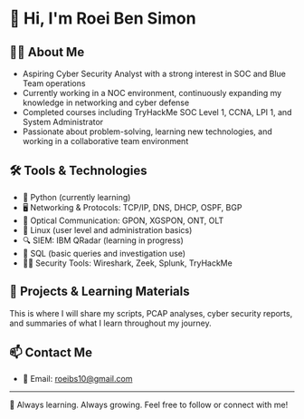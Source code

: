 # 👋 Hi, I'm Roei Ben Simon

## 🙋‍♂️ About Me
- Aspiring Cyber Security Analyst with a strong interest in SOC and Blue Team operations
- Currently working in a NOC environment, continuously expanding my knowledge in networking and cyber defense
- Completed courses including TryHackMe SOC Level 1, CCNA, LPI 1, and System Administrator
- Passionate about problem-solving, learning new technologies, and working in a collaborative team environment

## 🛠️ Tools & Technologies
- 🐍 Python (currently learning)
- 🖥️ Networking & Protocols: TCP/IP, DNS, DHCP, OSPF, BGP
- 📡 Optical Communication: GPON, XGSPON, ONT, OLT
- 🐧 Linux (user level and administration basics)
- 🔍 SIEM: IBM QRadar (learning in progress)
- 🧠 SQL (basic queries and investigation use)
- 🕵️‍♂️ Security Tools: Wireshark, Zeek, Splunk, TryHackMe

## 📂 Projects & Learning Materials
This is where I will share my scripts, PCAP analyses, cyber security reports, and summaries of what I learn throughout my journey.

## 📫 Contact Me
- 📧 Email: roeibs10@gmail.com

---

🧠 Always learning. Always growing. Feel free to follow or connect with me!


